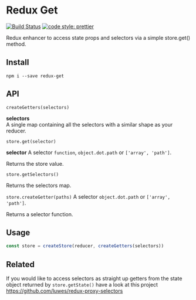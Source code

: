 # Redux Get

[![Build Status](https://travis-ci.org/luwes/redux-get.svg?branch=master)](https://travis-ci.org/luwes/redux-get)
[![code style: prettier](https://img.shields.io/badge/code_style-prettier-ff69b4.svg?style=flat-square)](https://github.com/prettier/prettier)

Redux enhancer to access state props and selectors via a simple store.get() method.

## Install

```
npm i --save redux-get
```

## API

`createGetters(selectors)`

**selectors**  
A single map containing all the selectors with a similar shape as your reducer.

`store.get(selector)`

**selector**
A selector `function`, `object.dot.path` or `['array', 'path']`.

Returns the store value.

`store.getSelectors()`

Returns the selectors map.

`store.createGetter(paths)`
A selector `object.dot.path` or `['array', 'path']`.

Returns a selector function.

## Usage

```js
const store = createStore(reducer, createGetters(selectors))
```

## Related

If you would like to access selectors as straight up getters from the state object returned by `store.getState()` have a look at this project https://github.com/luwes/redux-proxy-selectors
